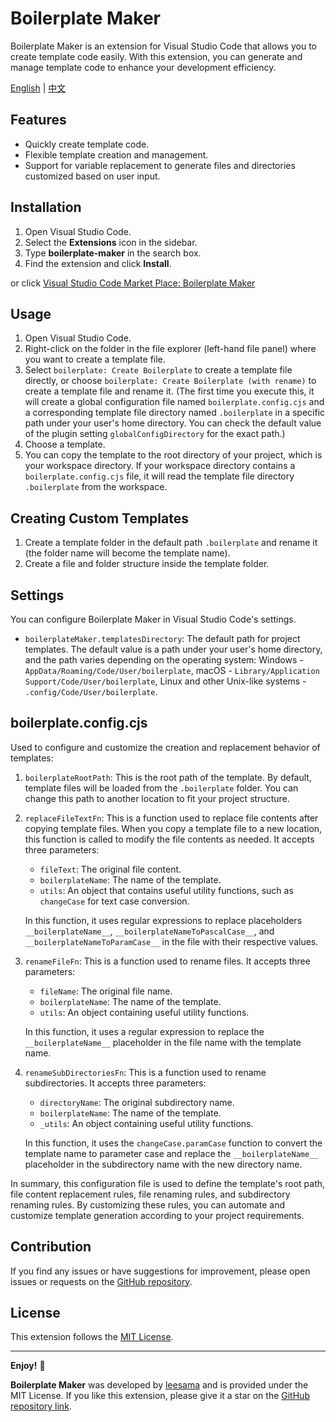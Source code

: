 # Boilerplate Maker

Boilerplate Maker is an extension for Visual Studio Code that allows you to create template code easily. With this extension, you can generate and manage template code to enhance your development efficiency.

[English](README.md) | [中文](README_CN.md)

## Features

- Quickly create template code.
- Flexible template creation and management.
- Support for variable replacement to generate files and directories customized based on user input.

## Installation

1. Open Visual Studio Code.
2. Select the **Extensions** icon in the sidebar.
3. Type **boilerplate-maker** in the search box.
4. Find the extension and click **Install**.

or click [Visual Studio Code Market Place: Boilerplate Maker](https://marketplace.visualstudio.com/items?itemName=leesama-tools.boilerplate-maker)

## Usage

1. Open Visual Studio Code.
2. Right-click on the folder in the file explorer (left-hand file panel) where you want to create a template file.
3. Select `boilerplate: Create Boilerplate` to create a template file directly, or choose `boilerplate: Create Boilerplate (with rename)` to create a template file and rename it. (The first time you execute this, it will create a global configuration file named `boilerplate.config.cjs` and a corresponding template file directory named `.boilerplate` in a specific path under your user's home directory. You can check the default value of the plugin setting `globalConfigDirectory` for the exact path.)
4. Choose a template.
5. You can copy the template to the root directory of your project, which is your workspace directory. If your workspace directory contains a `boilerplate.config.cjs` file, it will read the template file directory `.boilerplate` from the workspace.

## Creating Custom Templates

1. Create a template folder in the default path `.boilerplate` and rename it (the folder name will become the template name).
2. Create a file and folder structure inside the template folder.

## Settings

You can configure Boilerplate Maker in Visual Studio Code's settings.

- `boilerplateMaker.templatesDirectory`: The default path for project templates. The default value is a path under your user's home directory, and the path varies depending on the operating system: Windows - `AppData/Roaming/Code/User/boilerplate`, macOS - `Library/Application Support/Code/User/boilerplate`, Linux and other Unix-like systems - `.config/Code/User/boilerplate`.

## boilerplate.config.cjs

Used to configure and customize the creation and replacement behavior of templates:

1. `boilerplateRootPath`: This is the root path of the template. By default, template files will be loaded from the `.boilerplate` folder. You can change this path to another location to fit your project structure.

2. `replaceFileTextFn`: This is a function used to replace file contents after copying template files. When you copy a template file to a new location, this function is called to modify the file contents as needed. It accepts three parameters:

   - `fileText`: The original file content.
   - `boilerplateName`: The name of the template.
   - `utils`: An object that contains useful utility functions, such as `changeCase` for text case conversion.

   In this function, it uses regular expressions to replace placeholders `__boilerplateName__`, `__boilerplateNameToPascalCase__`, and `__boilerplateNameToParamCase__` in the file with their respective values.

3. `renameFileFn`: This is a function used to rename files. It accepts three parameters:

   - `fileName`: The original file name.
   - `boilerplateName`: The name of the template.
   - `utils`: An object containing useful utility functions.

   In this function, it uses a regular expression to replace the `__boilerplateName__` placeholder in the file name with the template name.

4. `renameSubDirectoriesFn`: This is a function used to rename subdirectories. It accepts three parameters:

   - `directoryName`: The original subdirectory name.
   - `boilerplateName`: The name of the template.
   - `_utils`: An object containing useful utility functions.

   In this function, it uses the `changeCase.paramCase` function to convert the template name to parameter case and replace the `__boilerplateName__` placeholder in the subdirectory name with the new directory name.

In summary, this configuration file is used to define the template's root path, file content replacement rules, file renaming rules, and subdirectory renaming rules. By customizing these rules, you can automate and customize template generation according to your project requirements.

## Contribution

If you find any issues or have suggestions for improvement, please open issues or requests on the [GitHub repository](https://github.com/yourusername/boilerplate-maker).

## License

This extension follows the [MIT License](LICENSE).

---

**Enjoy!** 🚀

**Boilerplate Maker** was developed by [leesama](https://github.com/leesama) and is provided under the MIT License. If you like this extension, please give it a star on the [GitHub repository link](https://github.com/leesama/boilerplate-maker).
